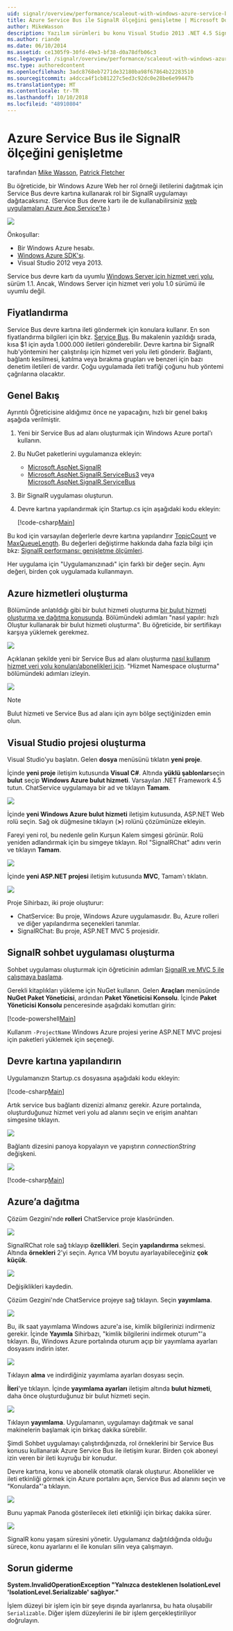 ```yaml
---
uid: signalr/overview/performance/scaleout-with-windows-azure-service-bus
title: Azure Service Bus ile SignalR ölçeğini genişletme | Microsoft Docs
author: MikeWasson
description: Yazılım sürümleri bu konu Visual Studio 2013 .NET 4.5 SignalR sürümünde 2 önceki sürümleri bu konu başlığı altında bu konu için SignalR 1.x sürümünde kullanılan...
ms.author: riande
ms.date: 06/10/2014
ms.assetid: ce1305f9-30fd-49e3-bf38-d0a78dfb06c3
msc.legacyurl: /signalr/overview/performance/scaleout-with-windows-azure-service-bus
msc.type: authoredcontent
ms.openlocfilehash: 3adc8768eb7271de32180ba98f67864b22283510
ms.sourcegitcommit: a4dcca4f1cb81227c5ed3c92dc0e28be6e99447b
ms.translationtype: MT
ms.contentlocale: tr-TR
ms.lasthandoff: 10/10/2018
ms.locfileid: "48910804"
---
```

<a name="signalr-scaleout-with-azure-service-bus"></a>Azure Service Bus ile SignalR ölçeğini genişletme
====================
tarafından [Mike Wasson](https://github.com/MikeWasson), [Patrick Fletcher](https://github.com/pfletcher)

Bu öğreticide, bir Windows Azure Web her rol örneği iletilerini dağıtmak için Service Bus devre kartına kullanarak rol bir SignalR uygulamayı dağıtacaksınız. (Service Bus devre kartı ile de kullanabilirsiniz [web uygulamaları Azure App Service'te](https://docs.microsoft.com/azure/app-service-web/).)

![](scaleout-with-windows-azure-service-bus/_static/image1.png)

Önkoşullar:

- Bir Windows Azure hesabı.
- [Windows Azure SDK'sı](https://go.microsoft.com/fwlink/?linkid=254364&amp;clcid=0x409).
- Visual Studio 2012 veya 2013.

Service bus devre kartı da uyumlu [Windows Server için hizmet veri yolu](https://msdn.microsoft.com/library/windowsazure/dn282144.aspx), sürüm 1.1. Ancak, Windows Server için hizmet veri yolu 1.0 sürümü ile uyumlu değil.

## <a name="pricing"></a>Fiyatlandırma

Service Bus devre kartına ileti göndermek için konulara kullanır. En son fiyatlandırma bilgileri için bkz. [Service Bus](https://azure.microsoft.com/pricing/details/service-bus/). Bu makalenin yazıldığı sırada, kısa $1 için ayda 1.000.000 iletileri gönderebilir. Devre kartına bir SignalR hub'yöntemini her çalıştırılışı için hizmet veri yolu ileti gönderir. Bağlantı, bağlantı kesilmesi, katılma veya bırakma grupları ve benzeri için bazı denetim iletileri de vardır. Çoğu uygulamada ileti trafiği çoğunu hub yöntemi çağrılarına olacaktır.

## <a name="overview"></a>Genel Bakış

Ayrıntılı Öğreticisine aldığımız önce ne yapacağını, hızlı bir genel bakış aşağıda verilmiştir.

1. Yeni bir Service Bus ad alanı oluşturmak için Windows Azure portal'ı kullanın.
2. Bu NuGet paketlerini uygulamanıza ekleyin: 

    - [Microsoft.AspNet.SignalR](http://nuget.org/packages/Microsoft.AspNet.SignalR)
    - [Microsoft.AspNet.SignalR.ServiceBus3](https://www.nuget.org/packages/Microsoft.AspNet.SignalR.ServiceBus3) veya [Microsoft.AspNet.SignalR.ServiceBus](https://www.nuget.org/packages/Microsoft.AspNet.SignalR.ServiceBus)
3. Bir SignalR uygulaması oluşturun.
4. Devre kartına yapılandırmak için Startup.cs için aşağıdaki kodu ekleyin: 

    [!code-csharp[Main](scaleout-with-windows-azure-service-bus/samples/sample1.cs)]

Bu kod için varsayılan değerlerle devre kartına yapılandırır [TopicCount](https://msdn.microsoft.com/library/microsoft.aspnet.signalr.servicebusscaleoutconfiguration.topiccount(v=vs.118).aspx) ve [MaxQueueLength](https://msdn.microsoft.com/library/microsoft.aspnet.signalr.messaging.scaleoutconfiguration.maxqueuelength(v=vs.118).aspx). Bu değerleri değiştirme hakkında daha fazla bilgi için bkz: [SignalR performansı: genişletme ölçümleri](signalr-performance.md#scaleout_metrics).

Her uygulama için "Uygulamanızınadı" için farklı bir değer seçin. Aynı değeri, birden çok uygulamada kullanmayın.

## <a name="create-the-azure-services"></a>Azure hizmetleri oluşturma

Bölümünde anlatıldığı gibi bir bulut hizmeti oluşturma [bir bulut hizmeti oluşturma ve dağıtma konusunda](https://docs.microsoft.com/azure/cloud-services/cloud-services-how-to-create-deploy). Bölümündeki adımları "nasıl yapılır: hızlı Oluştur kullanarak bir bulut hizmeti oluşturma". Bu öğreticide, bir sertifikayı karşıya yüklemek gerekmez.

![](scaleout-with-windows-azure-service-bus/_static/image2.png)

Açıklanan şekilde yeni bir Service Bus ad alanı oluşturma [nasıl kullanım hizmet veri yolu konuları/abonelikleri için](https://docs.microsoft.com/azure/service-bus-messaging/service-bus-dotnet-how-to-use-topics-subscriptions). "Hizmet Namespace oluşturma" bölümündeki adımları izleyin.

![](scaleout-with-windows-azure-service-bus/_static/image3.png)

> [!NOTE]
> Bulut hizmeti ve Service Bus ad alanı için aynı bölge seçtiğinizden emin olun.


## <a name="create-the-visual-studio-project"></a>Visual Studio projesi oluşturma

Visual Studio'yu başlatın. Gelen **dosya** menüsünü tıklatın **yeni proje**.

İçinde **yeni proje** iletişim kutusunda **Visual C#**. Altında **yüklü şablonlar**seçin **bulut** seçip **Windows Azure bulut hizmeti**. Varsayılan .NET Framework 4.5 tutun. ChatService uygulamaya bir ad ve tıklayın **Tamam**.

![](scaleout-with-windows-azure-service-bus/_static/image4.png)

İçinde **yeni Windows Azure bulut hizmeti** iletişim kutusunda, ASP.NET Web rolü seçin. Sağ ok düğmesine tıklayın (**&gt;**) rolünü çözümünüze ekleyin.

Fareyi yeni rol, bu nedenle gelin Kurşun Kalem simgesi görünür. Rolü yeniden adlandırmak için bu simgeye tıklayın. Rol "SignalRChat" adını verin ve tıklayın **Tamam**.

![](scaleout-with-windows-azure-service-bus/_static/image5.png)

İçinde **yeni ASP.NET projesi** iletişim kutusunda **MVC**, Tamam'ı tıklatın.

![](scaleout-with-windows-azure-service-bus/_static/image6.png)

Proje Sihirbazı, iki proje oluşturur:

- ChatService: Bu proje, Windows Azure uygulamasıdır. Bu, Azure rolleri ve diğer yapılandırma seçenekleri tanımlar.
- SignalRChat: Bu proje, ASP.NET MVC 5 projesidir.

## <a name="create-the-signalr-chat-application"></a>SignalR sohbet uygulaması oluşturma

Sohbet uygulaması oluşturmak için öğreticinin adımları [SignalR ve MVC 5 ile çalışmaya başlama](../getting-started/tutorial-getting-started-with-signalr-and-mvc.md).

Gerekli kitaplıkları yükleme için NuGet kullanın. Gelen **Araçları** menüsünde **NuGet Paket Yöneticisi**, ardından **Paket Yöneticisi Konsolu**. İçinde **Paket Yöneticisi Konsolu** penceresinde aşağıdaki komutları girin:

[!code-powershell[Main](scaleout-with-windows-azure-service-bus/samples/sample2.ps1)]

Kullanım `-ProjectName` Windows Azure projesi yerine ASP.NET MVC projesi için paketleri yüklemek için seçeneği.

## <a name="configure-the-backplane"></a>Devre kartına yapılandırın

Uygulamanızın Startup.cs dosyasına aşağıdaki kodu ekleyin:

[!code-csharp[Main](scaleout-with-windows-azure-service-bus/samples/sample3.cs)]

Artık service bus bağlantı dizenizi almanız gerekir. Azure portalında, oluşturduğunuz hizmet veri yolu ad alanını seçin ve erişim anahtarı simgesine tıklayın.

![](scaleout-with-windows-azure-service-bus/_static/image7.png)

Bağlantı dizesini panoya kopyalayın ve yapıştırın *connectionString* değişkeni.

![](scaleout-with-windows-azure-service-bus/_static/image8.png)

[!code-csharp[Main](scaleout-with-windows-azure-service-bus/samples/sample4.cs)]

## <a name="deploy-to-azure"></a>Azure’a dağıtma

Çözüm Gezgini'nde **rolleri** ChatService proje klasöründen.

![](scaleout-with-windows-azure-service-bus/_static/image9.png)

SignalRChat role sağ tıklayıp **özellikleri**. Seçin **yapılandırma** sekmesi. Altında **örnekleri** 2'yi seçin. Ayrıca VM boyutu ayarlayabileceğiniz **çok küçük**.

![](scaleout-with-windows-azure-service-bus/_static/image10.png)

Değişiklikleri kaydedin.

Çözüm Gezgini'nde ChatService projeye sağ tıklayın. Seçin **yayımlama**.

![](scaleout-with-windows-azure-service-bus/_static/image11.png)

Bu, ilk saat yayımlama Windows azure'a ise, kimlik bilgilerinizi indirmeniz gerekir. İçinde **Yayımla** Sihirbazı, "kimlik bilgilerini indirmek oturum"'a tıklayın. Bu, Windows Azure portalında oturum açıp bir yayımlama ayarları dosyasını indirin ister.

![](scaleout-with-windows-azure-service-bus/_static/image12.png)

Tıklayın **alma** ve indirdiğiniz yayımlama ayarları dosyası seçin.

**İleri**'ye tıklayın. İçinde **yayımlama ayarları** iletişim altında **bulut hizmeti**, daha önce oluşturduğunuz bir bulut hizmeti seçin.

![](scaleout-with-windows-azure-service-bus/_static/image13.png)

Tıklayın **yayımlama**. Uygulamanın, uygulamayı dağıtmak ve sanal makinelerin başlamak için birkaç dakika sürebilir.

Şimdi Sohbet uygulamayı çalıştırdığınızda, rol örneklerini bir Service Bus konusu kullanarak Azure Service Bus ile iletişim kurar. Birden çok aboneyi izin veren bir ileti kuyruğu bir konudur.

Devre kartına, konu ve abonelik otomatik olarak oluşturur. Abonelikler ve ileti etkinliği görmek için Azure portalını açın, Service Bus ad alanını seçin ve "Konularda"'a tıklayın.

![](scaleout-with-windows-azure-service-bus/_static/image14.png)

Bunu yapmak Panoda gösterilecek ileti etkinliği için birkaç dakika sürer.

![](scaleout-with-windows-azure-service-bus/_static/image15.png)

SignalR konu yaşam süresini yönetir. Uygulamanız dağıtıldığında olduğu sürece, konu ayarlarını el ile konuları silin veya çalışmayın.

## <a name="troubleshooting"></a>Sorun giderme

**System.InvalidOperationException "Yalnızca desteklenen IsolationLevel 'IsolationLevel.Serializable' sağlıyor."**

İşlem düzeyi bir işlem için bir şeye dışında ayarlanırsa, bu hata oluşabilir `Serializable`. Diğer işlem düzeylerini ile bir işlem gerçekleştiriliyor doğrulayın.
